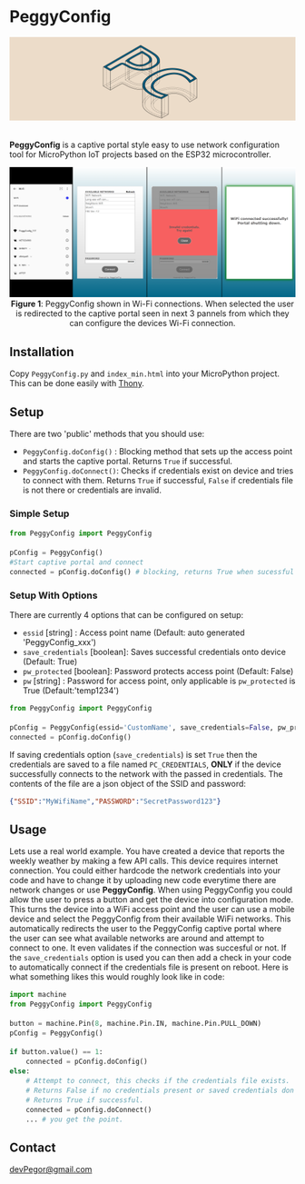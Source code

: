 # PeggyConfig
<p align="center">
  <img src="images/cover.png" alt="PC Logo" width="600"/>
</p>

<br>
<b>PeggyConfig</b> is a captive portal style easy to use network configuration tool for MicroPython IoT projects based on the ESP32 microcontroller.

<br>

<p align="center">
  <img src="images/portal.png" alt="PC Logo" width="900"/>
  <br><b>Figure 1</b>: PeggyConfig shown in Wi-Fi connections. When selected the user is redirected to the captive portal seen in next 3 pannels from which they can configure the devices Wi-Fi connection.
</p>

## Installation
Copy `PeggyConfig.py` and `index_min.html` into your MicroPython project. This can be done easily with [Thony](https://thonny.org/).

## Setup

There are two 'public' methods that you should use:
* `PeggyConfig.doConfig()` : Blocking method that sets up the access point and starts the captive portal. Returns `True` if successful.
* `PeggyConfig.doConnect()`: Checks if credentials exist on device and tries to connect with them. Returns `True` if successful, `False` if credentials file is not there or credentials are invalid.
### Simple Setup
```python
from PeggyConfig import PeggyConfig

pConfig = PeggyConfig()
#Start captive portal and connect
connected = pConfig.doConfig() # blocking, returns True when sucessful network connection is made.
```
### Setup With Options
There are currently 4 options that can be configured on setup:
* `essid`            [string] : Access point name (Default: auto generated 'PeggyConfig_xxx')
* `save_credentials` [boolean]: Saves successful credentials onto device (Default: True)
* `pw_protected`     [boolean]: Password protects access point (Default: False)
* `pw`               [string] : Password for access point, only applicable is `pw_protected` is True (Default:'temp1234')

```python
from PeggyConfig import PeggyConfig

pConfig = PeggyConfig(essid='CustomName', save_credentials=False, pw_protected=True, pw='secretPw1')
connected = pConfig.doConfig()
```

If saving credentials option (`save_credentials`) is set `True` then the credentials are saved to a file named `PC_CREDENTIALS`, <b>ONLY</b> if the device successfully connects to the network with the passed in credentials. The contents of the file are a json object of the SSID and password:

```json
{"SSID":"MyWifiName","PASSWORD":"SecretPassword123"}
```

## Usage
Lets use a real world example. You have created a device that reports the weekly weather by making a few API calls. This device requires internet connection. You could either hardcode the network credentials into your code and have to change it by uploading new code everytime there are network changes or use <b>PeggyConfig</b>. When using PeggyConfig you could allow the user to press a button and get the device into configuration mode. This turns the device into a WiFi access point and the user can use a mobile device and select the PeggyConfig from their available WiFi networks. This automatically redirects the user to the PeggyConfig captive portal where the user can see what available networks are around and attempt to connect to one. It even validates if the connection was succesful or not. If the `save_credentials` option is used you can then add a check in your code to automatically connect if the credentials file is present on reboot. Here is what something likes this would roughly look like in code:

```python
import machine
from PeggyConfig import PeggyConfig

button = machine.Pin(8, machine.Pin.IN, machine.Pin.PULL_DOWN)
pConfig = PeggyConfig()

if button.value() == 1:
    connected = pConfig.doConfig()
else:
    # Attempt to connect, this checks if the credentials file exists.
    # Returns False if no credentials present or saved credentials don't work.
    # Returns True if successful.
    connected = pConfig.doConnect()
    ... # you get the point.
```


## Contact
devPegor@gmail.com